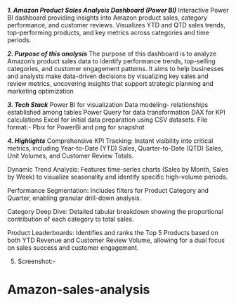 ***1. Amazon Product Sales Analysis Dashboard (Power BI)***
Interactive Power BI dashboard providing insights into Amazon product sales, category performance, and customer reviews. Visualizes YTD and QTD sales trends, top-performing products, and key metrics across categories and time periods.

***2. Purpose of this analysis***
The purpose of this dashboard is to analyze Amazon’s product sales data to identify performance trends, top-selling categories, and customer engagement patterns. It aims to help businesses and analysts make data-driven decisions by visualizing key sales and review metrics, uncovering insights that support strategic planning and marketing optimization

***3. Tech Stack***
Power BI for visualization
Data modeling- relationships established among tables
Power Query for data transformation
DAX for KPI calculations
Excel for initial data preparation using CSV datasets.
File format:- Pbix for PowerBi and png for snapshot

***4. Highlights***
Comprehensive KPI Tracking: Instant visibility into critical metrics, including Year-to-Date (YTD) Sales, Quarter-to-Date (QTD) Sales, Unit Volumes, and Customer Review Totals.

Dynamic Trend Analysis: Features time-series charts (Sales by Month, Sales by Week) to visualize seasonality and identify specific high-volume periods.

Performance Segmentation: Includes filters for Product Category and Quarter, enabling granular drill-down analysis.

Category Deep Dive: Detailed tabular breakdown showing the proportional contribution of each category to total sales.

Product Leaderboards: Identifies and ranks the Top 5 Products based on both YTD Revenue and Customer Review Volume, allowing for a dual focus on sales success and customer engagement.

5. Screenshot:-


# Amazon-sales-analysis
